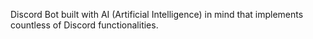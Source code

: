 Discord Bot built with AI (Artificial Intelligence) in mind that implements countless of Discord functionalities.
